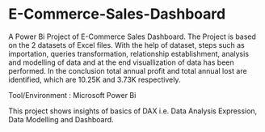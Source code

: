 # E-Commerce-Sales-Dashboard
A Power Bi Project of E-Commerce Sales Dashboard. 
The Project is based on the 2 datasets of Excel files. With the help of dataset, steps such as importation, queries transformation, relationship establishment, analysis and modelling of data and at the end visuallization of data has been performed. In the conclusion total annual profit and total annual lost are identified, which are 10.25K and 3.73K respectively. 

Tool/Environment : Microsoft Power Bi

This project shows insights of basics of DAX i.e. Data Analysis Expression, Data Modelling and Dashboard. 
